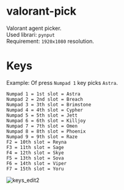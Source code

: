 # valorant-pick
Valorant agent picker. <br>
Used librari: `pynput` <br>
Requirement: `1920x1080` resolution.

# Keys
Example: Of press `Numpad 1` key picks `Astra`.

```
Numpad 1 = 1st slot = Astra
Numpad 2 = 2nd slot = Breach
Numpad 3 = 3th slot = Brimstone
Numpad 4 = 4th slot = Cypher
Numpad 5 = 5th slot = Jett
Numpad 6 = 6th slot = Killjoy
Numpad 7 = 7th slot = Omen
Numpad 8 = 8th slot = Phoenix
Numpad 9 = 9th slot = Raze
F2 = 10th slot = Reyna
F3 = 11th slot = Sage
F4 = 12th slot = Skye
F5 = 13th slot = Sova
F6 = 14th slot = Viper
F7 = 15th slot = Yoru
```

![keys_edit2](https://user-images.githubusercontent.com/54319361/118937918-b7fbf180-b956-11eb-877f-eae56cdcfc39.png)
